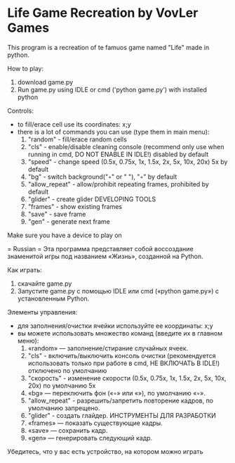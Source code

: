 # Life Game Recreation by VovLer Games
This program is a recreation of te famuos game named "Life" made in python.

How to play:
1. download game.py
2. Run game.py using IDLE or cmd ('python game.py') with installed python

Controls:
- to fill/erace cell use its coordinates: x;y
- there is a lot of commands you can use (type them in main menu):
  1. "random" - fill/erace random cells
  2. "cls" - enable/disable cleaning console (recommend only use when running in cmd, DO NOT ENABLE IN IDLE!) disabled by default
  3. "speed" - change speed (0.5x, 0.75x, 1x, 1.5x, 2x, 5x, 10x, 20x)  5x by default
  4. "bg" - switch background("◦" or " "), "◦" by default
  5. "allow_repeat" - allow/prohibit repeating frames, prohibited by default
  6. "glider" - create glider
     DEVELOPING TOOLS
  8. "frames" - show existing frames
  9. "save" - save frame
  10. "gen" - generate next frame

Make sure you have a device to play on

= Russian =
Эта программа представляет собой воссоздание знаменитой игры под названием «Жизнь», созданной на Python.

Как играть:
1. скачайте game.py
2. Запустите game.py с помощью IDLE или cmd («python game.py») с установленным Python.

Элементы управления:
- для заполнения/очистки ячейки используйте ее координаты: x;y
- вы можете использовать множество команд (введите их в главном меню):
   1. «random» — заполнение/стирание случайных ячеек.
   2. "cls" - включить/выключить консоль очистки (рекомендуется использовать только при работе в cmd, НЕ ВКЛЮЧАТЬ В IDLE!) отключено по умолчанию
   3. "скорость" - изменение скорости (0.5x, 0.75x, 1x, 1.5x, 2x, 5x, 10x, 20x) по умолчанию 5x
   4. «bg» — переключить фон («◦» или «»), по умолчанию «◦».
   5. "allow_repeat" - разрешить/запретить повторение кадров, по умолчанию запрещено.
   6. "glider" - создать глайдер.
      ИНСТРУМЕНТЫ ДЛЯ РАЗРАБОТКИ
   6. «frames» — показать существующие кадры.
   7. «save» — сохранить кадр.
   8. «gen» — генерировать следующий кадр.

Убедитесь, что у вас есть устройство, на котором можно играть
